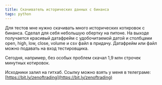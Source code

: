 ```yaml
---
title: Скачиватель исторических данных с бинанса
tags: python
---
```


Для тестов мне нужно скачивать много исторических котировок с бинанса. Сделал для себя небольшую обертку на питоне. На выходе получается красивый датафрейм с удобочитаемой датой и столбцами open, high, low, close, volume и csv файл в придачу. Датафрейм или файл можно подавать на вход тестировщика.

Сегодня, например, без особых проблем скачал 1,9 млн строчек минутных котировок.

Исходники залил на гитхаб. Ссылку можно взять у меня в телеграме: [https://bit.ly/zenoftrading](https://bit.ly/zenoftrading)